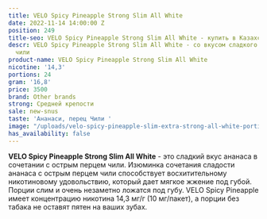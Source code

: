 ```yaml
---
title: VELO Spicy Pineapple Strong Slim All White
date: 2022-11-14 14:00:00 Z
position: 249
title-seo: VELO Spicy Pineapple Strong Slim All White - купить в Казахстане
descr: VELO Spicy Pineapple Strong Slim All White - со вкусом сладкого ананаса и перца
  чили
product-name: VELO Spicy Pineapple Strong Slim All White
nicotine: '14,3'
portions: 24
gram: '16,8'
price: 3500
brand: Other brands
strong: Средней крепости
sale: new-snus
taste: 'Ананаси, перец Чили '
image: "/uploads/velo-spicy-pineapple-slim-extra-strong-all-white-portion.png"
has_availability: false
---
```


**VELO Spicy Pineapple Strong Slim All White** - это сладкий вкус ананаса в сочетании с острым перцем чили.
Изюминка сочетания сладости ананаса с острым перцем чили способствует  восхитительному никотиновому удовольствию, который дает мягкое жжение под губой.  Порции слим и очень незаметно ложатся под губу.
VELO Spicy Pineapple имеет концентрацию никотина 14,3 мг/г (10 мг/пакет), а порции без табака не оставят пятен на ваших зубах.
